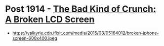 # Post 1914 - [The Bad Kind of Crunch: A Broken LCD Screen](https://www.ifixit.com/News/1914/the-bad-kind-of-crunch)

- https://valkyrie.cdn.ifixit.com/media/2015/03/05164012/broken-iphone-screen-600x400.jpeg
